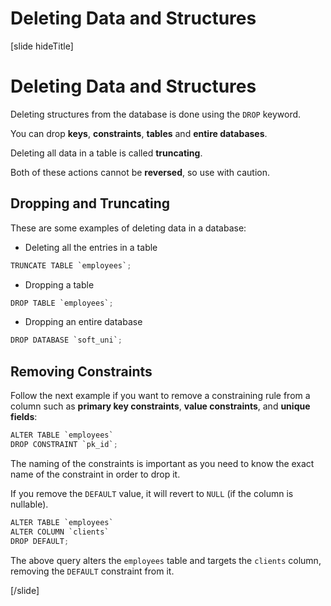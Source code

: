 # Deleting Data and Structures

[slide hideTitle]
# Deleting Data and Structures

Deleting structures from the database is done using the `DROP` keyword.

You can drop **keys**, **constraints**, **tables** and **entire databases**.

Deleting all data in a table is called **truncating**.

Both of these actions cannot be **reversed**, so use with caution.

## Dropping and Truncating

These are some examples of deleting data in a database:

- Deleting all the entries in a table

```Java
TRUNCATE TABLE `employees`; 
```

- Dropping a table

```Java
DROP TABLE `employees`;
```

- Dropping an entire database

```Java
DROP DATABASE `soft_uni`; 
```

## Removing Constraints

Follow the next example if you want to remove a constraining rule from a column such as **primary key constraints**, **value constraints**, and **unique fields**:

```Java
ALTER TABLE `employees`
DROP CONSTRAINT `pk_id`; 
```

The naming of the constraints is important as you need to know the exact name of the constraint in order to drop it.

If you remove the `DEFAULT` value, it will revert to `NULL` (if the column is nullable).

```Java
ALTER TABLE `employees` 
ALTER COLUMN `clients`
DROP DEFAULT;
```

The above query alters the `employees` table and targets the `clients` column, removing the `DEFAULT` constraint from it.

[/slide]
